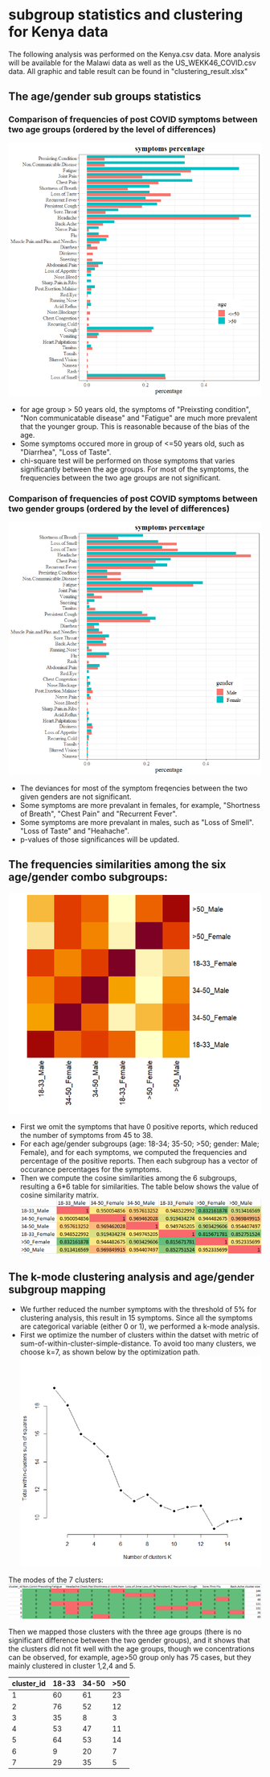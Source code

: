 # subgroup statistics and clustering for Kenya data
The following analysis was performed on the Kenya.csv data. More analysis will be available for the Malawi data as well as the US_WEKK46_COVID.csv data. All graphic and table result can be found in "clustering_result.xlsx"

## The age/gender sub groups statistics
### Comparison of frequencies of post COVID symptoms between two age groups (ordered by the level of differences)
![post_COVID_symptom_age](age_percentage.png)
- for age group > 50 years old, the symptoms of "Preixsting condition", "Non communicatable disease" and "Fatigue" are much more prevalent that the younger group. This is reasonable because of the bias of the age.
- Some symptoms occured more in group of <=50 years old, such as "Diarrhea", "Loss of Taste". 
- chi-square test will be performed on those symptoms that varies significantly between the age groups. For most of the symptoms, the frequencies between the two age groups are not significant.

### Comparison of frequencies of post COVID symptoms between two gender groups (ordered by the level of differences)
![post_COVID_symptom_gender](gender_percentage.png)
- The deviances for most of the symptom freqencies between the two given genders are not significant.
- Some symptoms are more prevalant in females, for example, "Shortness of Breath", "Chest Pain" and "Recurrent Fever".
- Some symptoms are more prevalant in males, such as "Loss of Smell". "Loss of Taste" and "Heahache".
- p-values of those significances will be updated.

## The frequencies similarities among the six age/gender combo subgroups:
![frequencies_cosine_similarity_subgroups](cosine_similarity.png)
- First we omit the symptoms that have 0 positive reports, which reduced the number of symptoms from 45 to 38.
- For each age/gender subgroups (age: 18-34; 35-50; >50; gender: Male; Female), and for each symptoms, we computed the frequencies and percentage of the positive reports. Then each subgroup has a vector of occurance percentages for the symptoms. 
- Then we compute the cosine similarities among the 6 subgroups, resulting a 6*6 table for similarities. The table below shows the value of cosine similarity matrix.
![frequencies_cosine_similarity_table](cosine_sim_table.png)

## The k-mode clustering analysis and age/gender subgroup mapping
- We further reduced the number symptoms with the threshold of 5% for clustering analysis, this result in 15 symptoms. Since all the symptoms are categorical variable (either 0 or 1), we performed a k-mode analysis.
- First we optimize the number of clusters within the datset with metric of sum-of-within-cluster-simple-distance. To avoid too many clusters, we choose k=7, as shown below by the optimization path.
![number of clusters optimization](number_clusters_optimization.png)

The modes of the 7 clusters:
![7clusters_modes](7clusters_modes.png)

Then we mapped those clusters with the three age groups (there is no significant difference between the two gender groups), and it shows that the clusters did not fit well with the age groups, though we concentrations can be observed, for example, age>50 group only has 75 cases, but they mainly clustered in cluster 1,2,4 and 5.

|cluster_id |	18-33|	34-50|	>50|
|-----------|--------|-------|-----|
|1	|60	|61	|23|
|2	|76	|52	|12|
|3	|35	|8	|3|
|4	|53	|47	|11|
|5	|64	|53	|14|
|6	|9	|20	|7|
|7	|29	|35	|5|
